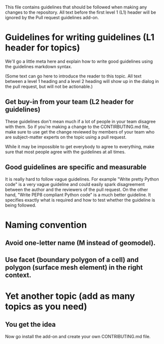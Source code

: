 This file contains guidelines that should be followed when making any
changes to the repository. All text before the first level 1 (L1) header
will be ignored by the Pull request guidelines add-on.

# Guidelines for writing guidelines (L1 header for topics)

We'll go a little meta here and explain how to write good guidelines using
the guidelines markdown syntax.

(Some text can go here to introduce the reader to this topic. All text
between a level 1 heading and a level 2 heading will show up in the
dialog in the pull request, but will not be actionable.)

## Get buy-in from your team (L2 header for guidelines)

These guidelines don't mean much if a lot of people in your team disagree
with them. So if you're making a change to the CONTIRBUTING.md file, make
sure to use get the change reviewed by members of your team who are
subject-matter experts on the topic using a pull request.

While it may be impossible to get everybody to agree to everything, make
sure that most people agree with the guidelines at all times.

## Good guidelines are specific and measurable

It is really hard to follow vague guidelines. For example "Write pretty
Python code" is a very vague guideline and could easily spark disagreement
between the author and the reviewers of the pull request. On the other
hand, "Write PEP8 compliant Python code" is a much better guideline. It
specifies exactly what is required and how to test whether the guideline
is being followed.

# Naming convention

## Avoid one-letter name (M instead of geomodel).
## Use facet (boundary polygon of a cell) and polygon (surface mesh element) in the right context.

# Yet another topic (add as many topics as you need)

## You get the idea

Now go install the add-on and create your own CONTRIBUTING.md file.